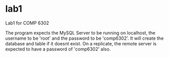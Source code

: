 # lab1
Lab1 for COMP 6302

The program expects the MySQL Server to be running on localhost, the username to be 'root' and the password to be 'comp6302'. It will create the database and table if it doesnt exist. On a replicate, the remote server is expected to have a password of 'comp6302' also.
